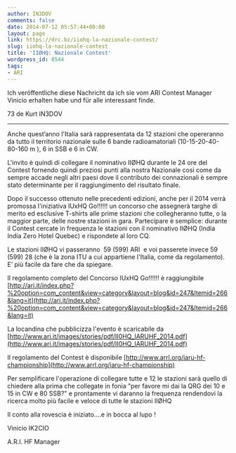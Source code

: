 ```yaml
---
author: IN3DOV
comments: false
date: 2014-07-12 05:57:44+00:00
layout: page
link: https://drc.bz/iiohq-la-nazionale-contest/
slug: iiohq-la-nazionale-contest
title: 'IIØHQ: Nazionale Contest'
wordpress_id: 8544
tags:
- ARI
---
```


Ich veröffentliche diese Nachricht da ich sie vom ARI Contest Manager Vinicio erhalten habe und für alle interessant finde.

73 de Kurt IN3DOV


******************


Anche quest’anno l'Italia sarà rappresentata da 12 stazioni che opereranno da tutto il territorio nazionale sulle 6 bande radioamatoriali (10-15-20-40-80-160 m ), 6 in SSB e 6 in CW.

L'invito è quindi di collegare il nominativo IIØHQ durante le 24 ore del Contest fornendo quindi preziosi punti alla nostra Nazionale così come da sempre accade negli altri paesi dove il contributo dei connazionali è sempre stato determinante per il raggiungimento del risultato finale.

Dopo il successo ottenuto nelle precedenti edizioni, anche per il 2014 verrà promossa l'iniziativa IUxHQ Go!!!!!! un concorso che assegnerà targhe di merito ed esclusive T-shirts alle prime stazioni che collegheranno tutte, o la maggior parte, delle nostre stazioni in gara. Partecipare è semplice: durante il Contest cercate in frequenza le stazioni con il nominativo IIØHQ (India India Zero Hotel Quebec) e rispondete al loro CQ.

Le stazioni IIØHQ vi passeranno  59 (599) ARI  e voi passerete invece 59 (599) 28 (che è la zona ITU a cui appartiene l'Italia, come da regolamento). E’ più facile da fare che da spiegare.

Il regolamento completo del Concorso IUxHQ Go!!!!!! è raggiungibile [http://ari.it/index.php?%20option=com_content&view=category&layout=blog&id=247&Itemid=266&lang=it](http://ari.it/index.php?%20option=com_content&view=category&layout=blog&id=247&Itemid=266&lang=it)

La locandina che pubblicizza l'evento è scaricabile da [http://www.ari.it/images/stories/pdf/II0HQ_IARUHF_2014.pdf](http://www.ari.it/images/stories/pdf/II0HQ_IARUHF_2014.pdf)

Il regolamento del Contest è disponibile [http://www.arrl.org/iaru-hf-championship](http://www.arrl.org/iaru-hf-championship)

Per semplificare l'operazione di collegare tutte e 12 le stazioni sarà quello di chiedere alla prima che collegate in fonia "per favore mi dai la QRG dei 10 e 15 in CW e 80 SSB?" e prontamente vi daranno la frequenza rendendovi la ricerca molto più facile e veloce di tutte le stazioni IIØHQ

Il conto alla rovescia è iniziato....e in bocca al lupo !

Vinicio IK2CIO

A.R.I. HF Manager
